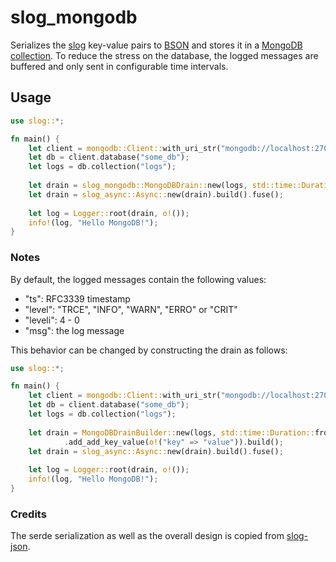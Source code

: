 # slog_mongodb

Serializes the [slog](https://github.com/slog-rs/slog) key-value pairs to [BSON](https://github.com/mongodb/bson-rust) and stores it in a [MongoDB collection](https://github.com/mongodb/mongo-rust-driver).
To reduce the stress on the database, the logged messages are buffered and only sent in configurable time intervals.

## Usage

```Rust
use slog::*;

fn main() {
    let client = mongodb::Client::with_uri_str("mongodb://localhost:27017/").unwrap();
    let db = client.database("some_db");
    let logs = db.collection("logs");
    
    let drain = slog_mongodb::MongoDBDrain::new(logs, std::time::Duration::from_secs(5)).fuse();
    let drain = slog_async::Async::new(drain).build().fuse();
    
    let log = Logger::root(drain, o!());
    info!(log, "Hello MongoDB!");
}
```

### Notes
By default, the logged messages contain the following values:
 - "ts": RFC3339 timestamp
 - "level": "TRCE", "INFO", "WARN", "ERRO" or "CRIT"
 - "leveli": 4 - 0
 - "msg": the log message

This behavior can be changed by constructing the drain as follows:

```Rust
use slog::*;

fn main() {
    let client = mongodb::Client::with_uri_str("mongodb://localhost:27017/").unwrap();
    let db = client.database("some_db");
    let logs = db.collection("logs");
    
    let drain = MongoDBDrainBuilder::new(logs, std::time::Duration::from_secs(5))
            .add_add_key_value(o!("key" => "value")).build();
    let drain = slog_async::Async::new(drain).build().fuse();
    
    let log = Logger::root(drain, o!());
    info!(log, "Hello MongoDB!");
}
```

### Credits
The serde serialization as well as the overall design is copied from [slog-json](https://github.com/slog-rs/json).